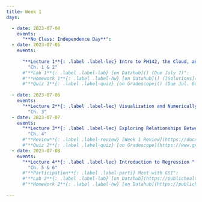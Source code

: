 ```yaml
---
title: Week 1
days:

  - date: 2023-07-04
    events:
      "**No Class: Independence Day**":
  - date: 2023-07-05
    events:
    
      "**Lecture 1**{: .label .label-lec} Intro to PH142, the Cloud, and PPDAC; Beginning to work with data":
        "Ch. 1 & 2"
      #"**Lab 1**{: .label .label-lab} [on Datahub]() (Due July 7)":
      #"**Homework 1**{: .label .label-hw} [on Datahub]() ([Solutions]())":
      #"**Quiz 1**{: .label .label-quiz} [on Gradescope]() (Due Jul. 6th, 12:00 PM PST)":
      
  - date: 2023-07-06
    events:
      "**Lecture 2**{: .label .label-lec} Visualization and Numerically Summarizing Spread and Central Tendency ": 
        "Ch. 3"
  - date: 2023-07-07
    events:
      "**Lecture 3**{: .label .label-lec} Exploring Relationships Between Two Variables ":
        "Ch. 4"
      #"**Review**{: .label .label-review} [Week 1 Review](https://docs.google.com/presentation/d/1Q1K1ZSzskbUOtc5W2KZjTbRs5Dn8IltX5Xu3zlMKNj4/edit?usp=sharing)":
      #"**Quiz 2**{: .label .label-quiz} [on Gradescope](https://www.gradescope.com/courses/400123/assignments/2123329) (Due Jul. 8th, 12:00 PM PST)":
  - date: 2023-07-08
    events:
      "**Lecture 4**{: .label .label-lec} Introduction to Regression ":
        "Ch. 5 & 6"
      #"**Participation**{: .label .label-parti} Meet with GSI":
      #"**Lab 2**{: .label .label-lab} [on Datahub](https://publichealth.datahub.berkeley.edu/hub/user-redirect/git-pull?repo=https%3A%2F%2Fgithub.com%2Fph142-ucb%2Fph142-su22&urlpath=rstudio%2F&branch=main) (Due July 11)":
      #"**Homework 2**{: .label .label-hw} [on Datahub](https://publichealth.datahub.berkeley.edu/hub/user-redirect/git-pull?repo=https%3A%2F%2Fgithub.com%2Fph142-ucb%2Fph142-su22&urlpath=rstudio%2F&branch=main) ([Solutions](https://ph142-ucb.github.io/su22/src/hw-sol/hw02-sol.pdf))":
 
---
```

